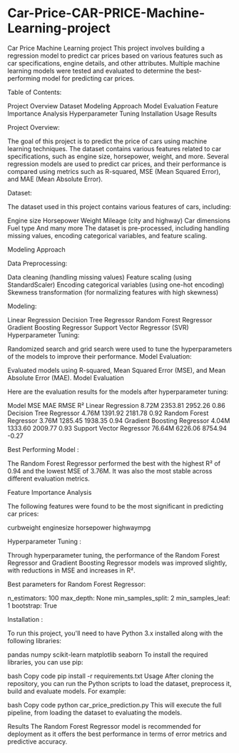 # Car-Price-CAR-PRICE-Machine-Learning-project
Car Price Machine Learning project
This project involves building a regression model to predict car prices based on various features such as car specifications, engine details, and other attributes. Multiple machine learning models were tested and evaluated to determine the best-performing model for predicting car prices.

Table of Contents:

Project Overview
Dataset
Modeling Approach
Model Evaluation
Feature Importance Analysis
Hyperparameter Tuning
Installation
Usage
Results


Project Overview:

The goal of this project is to predict the price of cars using machine learning techniques. The dataset contains various features related to car specifications, such as engine size, horsepower, weight, and more. Several regression models are used to predict car prices, and their performance is compared using metrics such as R-squared, MSE (Mean Squared Error), and MAE (Mean Absolute Error).

Dataset:

The dataset used in this project contains various features of cars, including:

Engine size
Horsepower
Weight
Mileage (city and highway)
Car dimensions
Fuel type
And many more
The dataset is pre-processed, including handling missing values, encoding categorical variables, and feature scaling.

Modeling Approach

Data Preprocessing:

Data cleaning (handling missing values)
Feature scaling (using StandardScaler)
Encoding categorical variables (using one-hot encoding)
Skewness transformation (for normalizing features with high skewness)

Modeling:

Linear Regression
Decision Tree Regressor
Random Forest Regressor
Gradient Boosting Regressor
Support Vector Regressor (SVR)
Hyperparameter Tuning:

Randomized search and grid search were used to tune the hyperparameters of the models to improve their performance.
Model Evaluation:

Evaluated models using R-squared, Mean Squared Error (MSE), and Mean Absolute Error (MAE).
Model Evaluation

Here are the evaluation results for the models after hyperparameter tuning:

Model	                        MSE	    MAE	     RMSE	    R²
Linear Regression           	8.72M	  2353.81	 2952.26	0.86
Decision Tree Regressor	      4.76M	  1391.92	 2181.78	0.92
Random Forest Regressor     	3.76M	  1285.45	 1938.35	0.94
Gradient Boosting Regressor	  4.04M	  1333.60	 2009.77	0.93
Support Vector Regressor	    76.64M	6226.06	 8754.94	-0.27


Best Performing Model : 

The Random Forest Regressor performed the best with the highest R² of 0.94 and the lowest MSE of 3.76M. It was also the most stable across different evaluation metrics.

Feature Importance Analysis

The following features were found to be the most significant in predicting car prices:

curbweight
enginesize
horsepower
highwaympg


Hyperparameter Tuning : 

Through hyperparameter tuning, the performance of the Random Forest Regressor and Gradient Boosting Regressor models was improved slightly, with reductions in MSE and increases in R².

Best parameters for Random Forest Regressor:

n_estimators: 100
max_depth: None
min_samples_split: 2
min_samples_leaf: 1
bootstrap: True

Installation :

To run this project, you'll need to have Python 3.x installed along with the following libraries:

pandas
numpy
scikit-learn
matplotlib
seaborn
To install the required libraries, you can use pip:

bash
Copy code
pip install -r requirements.txt
Usage
After cloning the repository, you can run the Python scripts to load the dataset, preprocess it, build and evaluate models. For example:

bash
Copy code
python car_price_prediction.py
This will execute the full pipeline, from loading the dataset to evaluating the models.

Results
The Random Forest Regressor model is recommended for deployment as it offers the best performance in terms of error metrics and predictive accuracy.
